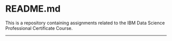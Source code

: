 README.md
====
This is a repository containing assignments related to the IBM Data Science Professional Certificate Course.

---
